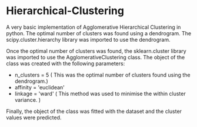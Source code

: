 # Hierarchical-Clustering

A very basic implementation of Agglomerative Hierarchical Clustering in python. The optimal number of clusters was found using a dendrogram. The scipy.cluster.hierarchy library was imported to use the dendrogram.

Once the optimal number of clusters was found, the sklearn.cluster library was imported to use the AgglomerativeClustering class. The object of the class was created with the following parameters:
 - n_clusters = 5  ( This was the optimal number of clusters found using the dendrogram.)
 - affinity = 'euclidean'
 - linkage = 'ward' ( This method was used to minimise the within cluster variance. )

Finally, the object of the class was fitted with the dataset and the cluster values were predicted. 
